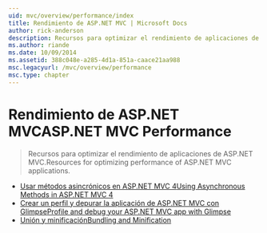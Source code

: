 ```yaml
---
uid: mvc/overview/performance/index
title: Rendimiento de ASP.NET MVC | Microsoft Docs
author: rick-anderson
description: Recursos para optimizar el rendimiento de aplicaciones de ASP.NET MVC.
ms.author: riande
ms.date: 10/09/2014
ms.assetid: 388c048e-a285-4d1a-851a-caace21aa988
msc.legacyurl: /mvc/overview/performance
msc.type: chapter
---
```

<a name="aspnet-mvc-performance"></a><span data-ttu-id="b0c0c-103">Rendimiento de ASP.NET MVC</span><span class="sxs-lookup"><span data-stu-id="b0c0c-103">ASP.NET MVC Performance</span></span>
====================
> <span data-ttu-id="b0c0c-104">Recursos para optimizar el rendimiento de aplicaciones de ASP.NET MVC.</span><span class="sxs-lookup"><span data-stu-id="b0c0c-104">Resources for optimizing performance of ASP.NET MVC applications.</span></span>


- [<span data-ttu-id="b0c0c-105">Usar métodos asincrónicos en ASP.NET MVC 4</span><span class="sxs-lookup"><span data-stu-id="b0c0c-105">Using Asynchronous Methods in ASP.NET MVC 4</span></span>](using-asynchronous-methods-in-aspnet-mvc-4.md)
- [<span data-ttu-id="b0c0c-106">Crear un perfil y depurar la aplicación de ASP.NET MVC con Glimpse</span><span class="sxs-lookup"><span data-stu-id="b0c0c-106">Profile and debug your ASP.NET MVC app with Glimpse</span></span>](profile-and-debug-your-aspnet-mvc-app-with-glimpse.md)
- [<span data-ttu-id="b0c0c-107">Unión y minificación</span><span class="sxs-lookup"><span data-stu-id="b0c0c-107">Bundling and Minification</span></span>](bundling-and-minification.md)
